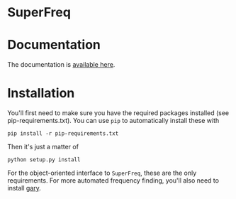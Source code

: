 SuperFreq
=========



Documentation
=============

The documentation is [available here](http://adrian.pw/superfreq/).

Installation
============

You'll first need to make sure you have the required packages installed (see
pip-requirements.txt). You can use `pip` to automatically install these with

    pip install -r pip-requirements.txt

Then it's just a matter of

    python setup.py install

For the object-oriented interface to `SuperFreq`, these are the only
requirements. For more automated frequency finding, you'll also need to
install [gary](https://github.com/adrn/gary).
